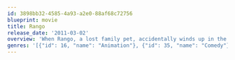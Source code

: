```yaml
---
id: 3898bb32-4585-4a93-a2e0-88af68c72756
blueprint: movie
title: Rango
release_date: '2011-03-02'
overview: 'When Rango, a lost family pet, accidentally winds up in the gritty, gun-slinging town of Dirt, the less-than-courageous lizard suddenly finds he stands out. Welcomed as the last hope the town has been waiting for, new Sheriff Rango is forced to play his new role to the hilt.'
genres: '[{"id": 16, "name": "Animation"}, {"id": 35, "name": "Comedy"}, {"id": 10751, "name": "Family"}, {"id": 37, "name": "Western"}, {"id": 12, "name": "Adventure"}]'
---
```

